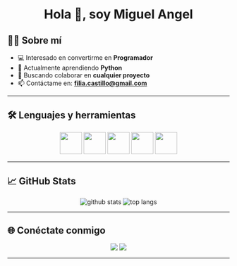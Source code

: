 <h1 align="center">Hola 👋, soy Miguel Angel</h1>

## 👨‍💻 Sobre mí

- 💻 Interesado en convertirme en **Programador**
- 📖 Actualmente aprendiendo **Python**
- 🤝 Buscando colaborar en **cualquier proyecto**
- 📫 Contáctame en: **filia.castillo@gmail.com**

---

## 🛠️ Lenguajes y herramientas

<p align="center">
  <img src="https://cdn.jsdelivr.net/gh/devicons/devicon/icons/python/python-original.svg" width="50px" />
  <img src="https://cdn.jsdelivr.net/gh/devicons/devicon/icons/html5/html5-original.svg" width="50px" />
  <img src="https://cdn.jsdelivr.net/gh/devicons/devicon/icons/css3/css3-original.svg" width="50px" />
  <img src="https://cdn.jsdelivr.net/gh/devicons/devicon/icons/git/git-original.svg" width="50px" />
  <img src="https://cdn.jsdelivr.net/gh/devicons/devicon/icons/github/github-original.svg" width="50px" />
</p>

---

## 📈 GitHub Stats

<p align="center">
  <img src="https://github-readme-stats.vercel.app/api?username=MiguelAngelEc&show_icons=true&theme=radical" alt="github stats" />
  <img src="https://github-readme-stats.vercel.app/api/top-langs/?username=MiguelAngelEc&layout=compact&theme=radical" alt="top langs" />
</p>

---

## 🌐 Conéctate conmigo

<p align="center">
  <a href="https://x.com/MiguelSOLEY"><img src="https://img.shields.io/badge/X-000000?style=for-the-badge&logo=twitter&logoColor=white" /></a>
  <a href="https://www.linkedin.com/in/miguel-angel-castillo-enriquez-5bb9a986/"><img src="https://img.shields.io/badge/LinkedIn-blue?style=for-the-badge&logo=linkedin&logoColor=white" /></a>
</p>

---

<!--
✨ Este README es especial porque aparece en tu perfil de GitHub.
Puedes editarlo y personalizarlo tanto como quieras.
-->
